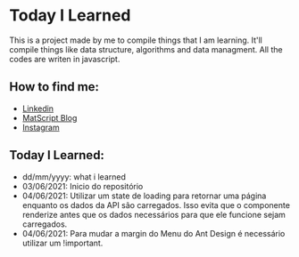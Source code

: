 # Today I Learned

This is a project made by me to compile things that I am learning. It'll compile things like data structure, algorithms and data managment. All the codes are writen in javascript.

## How to find me:

- [Linkedin](https://linkedin.com/in/mat-alcantara)
- [MatScript Blog](https://blog.matscript.com)
- [Instagram](https://instagram.com/mat.alcantara)

## Today I Learned:

- dd/mm/yyyy: what i learned
- 03/06/2021: Inicio do repositório
- 04/06/2021: Utilizar um state de loading para retornar uma página enquanto os dados da API são carregados. Isso evita que o componente renderize antes que os dados necessários para que ele funcione sejam carregados.
- 04/06/2021: Para mudar a margin do Menu do Ant Design é necessário utilizar um !important.
